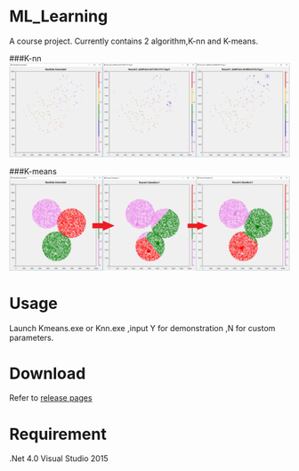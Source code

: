 # ML_Learning
A course project.
Currently contains 2 algorithm,K-nn and K-means.


###K-nn
![](https://raw.githubusercontent.com/aiex718/ML_Learning/master/Knn/KNN.png)


###K-means
![](https://raw.githubusercontent.com/aiex718/ML_Learning/master/Kmeans/Kmeans.png)


# Usage
Launch Kmeans.exe or Knn.exe ,input Y for demonstration ,N for custom parameters.


# Download
Refer to [release pages](https://github.com/aiex718/ML_Learning/releases)


# Requirement
.Net 4.0
Visual Studio 2015
